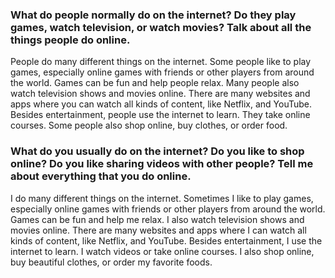 ### What do people normally do on the internet? Do they play games, watch television, or watch movies? Talk about all the things people do online.

People do many different things on the internet.
Some people like to play games, especially online games with friends or other players from around the world.
Games can be fun and help people relax.
Many people also watch television shows and movies online.
There are many websites and apps where you can watch all kinds of content, like Netflix, and YouTube.
Besides entertainment, people use the internet to learn.
They take online courses.
Some people also shop online, buy clothes, or order food.

### What do you usually do on the internet? Do you like to shop online? Do you like sharing videos with other people? Tell me about everything that you do online.

I do many different things on the internet.
Sometimes I like to play games, especially online games with friends or other players from around the world.
Games can be fun and help me relax.
I also watch television shows and movies online.
There are many websites and apps where I can watch all kinds of content, like Netflix, and YouTube.
Besides entertainment, I use the internet to learn.
I watch videos or take online courses.
I also shop online, buy beautiful clothes, or order my favorite foods.
